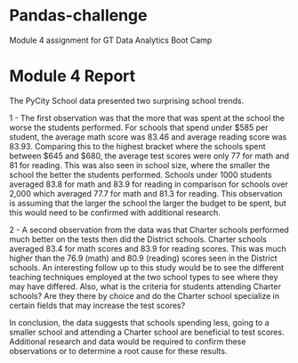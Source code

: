 # Pandas-challenge

Module 4 assignment for GT Data Analytics Boot Camp

# Module 4 Report

The PyCity School data presented two surprising school trends.

1 - The first observation was that the more that was spent at the school the worse the students performed.  For schools that spend under $585 per student, the average math score was 83.46 and average reading score was 83.93.  Comparing this to the highest bracket where the schools spent between $645 and $680, the average test scores were only 77 for math and 81 for reading.  This was also seen in school size, where the smaller the school the better the students performed.  Schools under 1000 students averaged 83.8 for math and 83.9 for reading in comparison for schools over 2,000 which averaged 77.7 for math and 81.3 for reading. This observation is assuming that the larger the school the larger the budget to be spent, but this would need to be confirmed with additional research.

2 - A second observation from the data was that Charter schools performed much better on the tests then did the District schools.  Charter schools averaged 83.4 for math scores and 83.9 for reading scores. This was much higher than the 76.9 (math) and 80.9 (reading) scores seen in the District schools.  An interesting follow up to this study would be to see the different teaching techniques employed at the two school types to see where they may have differed.  Also, what is the criteria for students attending Charter schools?  Are they there by choice and do the Charter school specialize in certain fields that may increase the test scores?

In conclusion, the data suggests that schools spending less, going to a smaller school and attending a Charter school are beneficial to test scores.  Additional research and data would be required to confirm these observations or to determine a root cause for these results.

